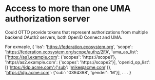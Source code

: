 # Access to more than one UMA authorization server

Could OTTO provide tokens that represent authorizations from multiple backend 
OAuth2 servers, both OpenID Connect and UMA. 

For exmaple, 
 { 'iss': 'https://federation.ecosystem.org',
  'scope': 'https://federation.ecosystem.org/scope/authz/2FA',
  'uma_as_list': ['https://as1.example.com': {'scopes': 'https://scope1'}, 
                  'https//as2.example.com': {'scopes': 'https://scope2'}],
  'openid_op_list': [{'https://idp.acme.com':{'sub': 'mike@acme.com'}}, 
                      'https://idp.acme.com': {'sub': '0394398',
                                               'gender': 'M'}],
  .
  .
  .
 }
 
 